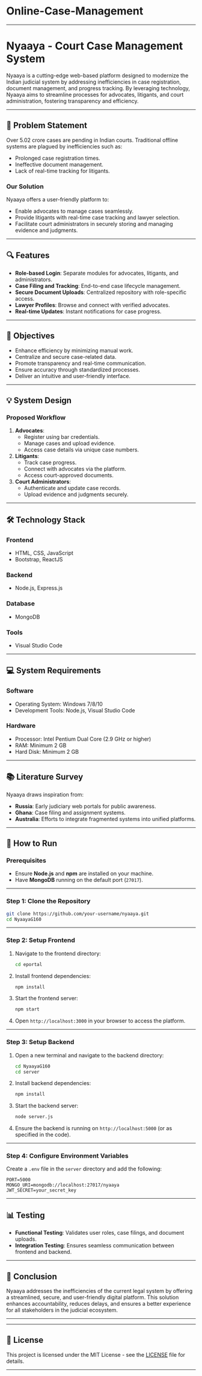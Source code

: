 # Online-Case-Management


---

# Nyaaya - Court Case Management System

Nyaaya is a cutting-edge web-based platform designed to modernize the Indian judicial system by addressing inefficiencies in case registration, document management, and progress tracking. By leveraging technology, Nyaaya aims to streamline processes for advocates, litigants, and court administration, fostering transparency and efficiency.

---

## 📜 Problem Statement
Over 5.02 crore cases are pending in Indian courts. Traditional offline systems are plagued by inefficiencies such as:  
- Prolonged case registration times.  
- Ineffective document management.  
- Lack of real-time tracking for litigants.  

### **Our Solution**  
Nyaaya offers a user-friendly platform to:  
- Enable advocates to manage cases seamlessly.  
- Provide litigants with real-time case tracking and lawyer selection.  
- Facilitate court administrators in securely storing and managing evidence and judgments.

---

## 🔍 Features
- **Role-based Login**: Separate modules for advocates, litigants, and administrators.  
- **Case Filing and Tracking**: End-to-end case lifecycle management.  
- **Secure Document Uploads**: Centralized repository with role-specific access.  
- **Lawyer Profiles**: Browse and connect with verified advocates.  
- **Real-time Updates**: Instant notifications for case progress.  

---

## 🎯 Objectives
- Enhance efficiency by minimizing manual work.  
- Centralize and secure case-related data.  
- Promote transparency and real-time communication.  
- Ensure accuracy through standardized processes.  
- Deliver an intuitive and user-friendly interface.

---

## 💡 System Design

### **Proposed Workflow**
1. **Advocates**:  
   - Register using bar credentials.  
   - Manage cases and upload evidence.  
   - Access case details via unique case numbers.  
2. **Litigants**:  
   - Track case progress.  
   - Connect with advocates via the platform.  
   - Access court-approved documents.  
3. **Court Administrators**:  
   - Authenticate and update case records.  
   - Upload evidence and judgments securely.

---

## 🛠️ Technology Stack

### **Frontend**  
- HTML, CSS, JavaScript  
- Bootstrap, ReactJS  

### **Backend**  
- Node.js, Express.js  

### **Database**  
- MongoDB  

### **Tools**  
- Visual Studio Code  

---

## 💻 System Requirements

### **Software**  
- Operating System: Windows 7/8/10  
- Development Tools: Node.js, Visual Studio Code  

### **Hardware**  
- Processor: Intel Pentium Dual Core (2.9 GHz or higher)  
- RAM: Minimum 2 GB  
- Hard Disk: Minimum 2 GB  

---

## 📚 Literature Survey
Nyaaya draws inspiration from:  
- **Russia**: Early judiciary web portals for public awareness.  
- **Ghana**: Case filing and assignment systems.  
- **Australia**: Efforts to integrate fragmented systems into unified platforms.  

---

## 🚀 How to Run

### **Prerequisites**
- Ensure **Node.js** and **npm** are installed on your machine.  
- Have **MongoDB** running on the default port (`27017`).

---

### **Step 1: Clone the Repository**
```bash
git clone https://github.com/your-username/nyaaya.git
cd NyaayaG160
```

---

### **Step 2: Setup Frontend**
1. Navigate to the frontend directory:
   ```bash
   cd eportal
   ```
2. Install frontend dependencies:
   ```bash
   npm install
   ```
3. Start the frontend server:
   ```bash
   npm start
   ```
4. Open `http://localhost:3000` in your browser to access the platform.

---

### **Step 3: Setup Backend**
1. Open a new terminal and navigate to the backend directory:
   ```bash
   cd NyaayaG160
   cd server
   ```
2. Install backend dependencies:
   ```bash
   npm install
   ```
3. Start the backend server:
   ```bash
   node server.js
   ```
4. Ensure the backend is running on `http://localhost:5000` (or as specified in the code).

---

### **Step 4: Configure Environment Variables**
Create a `.env` file in the `server` directory and add the following:  
```env
PORT=5000
MONGO_URI=mongodb://localhost:27017/nyaaya
JWT_SECRET=your_secret_key
```

---

## 📊 Testing
- **Functional Testing**: Validates user roles, case filings, and document uploads.  
- **Integration Testing**: Ensures seamless communication between frontend and backend.  

---

## 🏁 Conclusion
Nyaaya addresses the inefficiencies of the current legal system by offering a streamlined, secure, and user-friendly digital platform. This solution enhances accountability, reduces delays, and ensures a better experience for all stakeholders in the judicial ecosystem.

---



---

## 📜 License
This project is licensed under the MIT License - see the [LICENSE](LICENSE) file for details.

---

